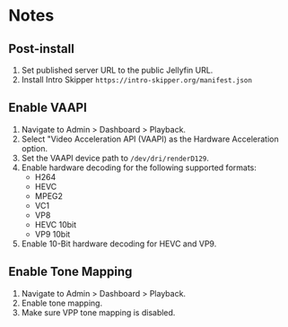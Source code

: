 # Notes

## Post-install

1. Set published server URL to the public Jellyfin URL.
2. Install Intro Skipper `https://intro-skipper.org/manifest.json`

## Enable VAAPI

1. Navigate to Admin > Dashboard > Playback.
2. Select "Video Acceleration API (VAAPI) as the Hardware Acceleration option.
3. Set the VAAPI device path to `/dev/dri/renderD129`.
4. Enable hardware decoding for the following supported formats:
   - H264
   - HEVC
   - MPEG2
   - VC1
   - VP8
   - HEVC 10bit
   - VP9 10bit
5. Enable 10-Bit hardware decoding for HEVC and VP9.

## Enable Tone Mapping

1. Navigate to Admin > Dashboard > Playback.
2. Enable tone mapping.
3. Make sure VPP tone mapping is disabled.
